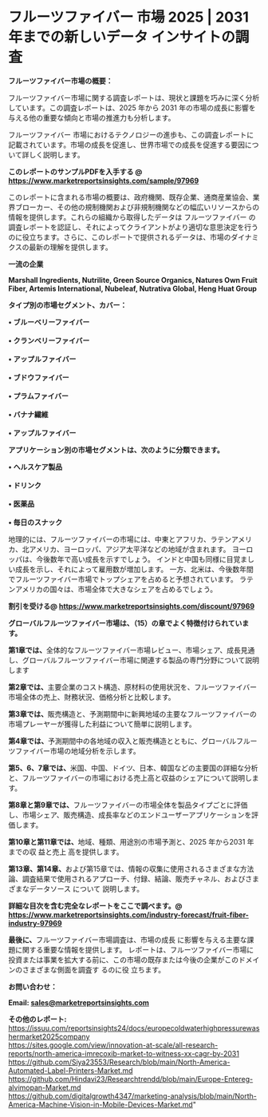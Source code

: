 # フルーツファイバー 市場 2025 | 2031 年までの新しいデータ インサイトの調査

<strong><b>フルーツファイバー市場の概要：</b></strong>

フルーツファイバー市場に関する調査レポートは、現状と課題を巧みに深く分析しています。この調査レポートは、2025 年から 2031 年の市場の成長に影響を与える他の重要な傾向と市場の推進力も分析します。

フルーツファイバー 市場におけるテクノロジーの進歩も、この調査レポートに記載されています。市場の成長を促進し、世界市場での成長を促進する要因について詳しく説明します。

<strong>このレポートのサンプルPDFを入手する @ <a href=https://www.marketreportsinsights.com/sample/97969>https://www.marketreportsinsights.com/sample/97969</a></strong>

このレポートに含まれる市場の概要は、政府機関、既存企業、通商産業協会、業界ブローカー、その他の規制機関および非規制機関などの幅広いリソースからの情報を提供します。これらの組織から取得したデータは フルーツファイバー の調査レポートを認証し、それによってクライアントがより適切な意思決定を行うのに役立ちます。さらに、このレポートで提供されるデータは、市場のダイナミクスの最新の理解を提供します。

<strong>一流の企業</strong>

<strong><b>Marshall Ingredients, Nutrilite, Green Source Organics, Natures Own Fruit Fiber, Artemis International, Nubeleaf, Nutrativa Global, Heng Huat Group</b></strong>

<strong><b>タイプ別の市場セグメント、カバー：</b></strong>

<strong>• ブルーベリーファイバー<br><br>• クランベリーファイバー<br><br>• アップルファイバー<br><br>• ブドウファイバー<br><br>• プラムファイバー<br><br>• バナナ繊維<br><br>• アップルファイバー</strong>

<strong><b>アプリケーション別の市場セグメントは、次のように分類できます。</b></strong>

<strong>• ヘルスケア製品<br><br>• ドリンク<br><br>• 医薬品<br><br>• 毎日のスナック</strong>

 地理的には、フルーツファイバーの市場には、中東とアフリカ、ラテンアメリカ、北アメリカ、ヨーロッパ、アジア太平洋などの地域が含まれます。 ヨーロッパは、今後数年で高い成長を示すでしょう。 インドと中国も同様に目覚ましい成長を示し、それによって雇用数が増加します。 一方、北米は、今後数年間でフルーツファイバー市場でトップシェアを占めると予想されています。 ラテンアメリカの国々は、市場全体で大きなシェアを占めるでしょう。

<strong>割引を受ける@ <a href=https://www.marketreportsinsights.com/discount/97969>https://www.marketreportsinsights.com/discount/97969</a></strong>

<strong><b>グローバルフルーツファイバー市場は、（15）の章でよく特徴付けられています。</b></strong>

<strong><b>第</b></strong><strong><b>1章では、</b></strong>全体的なフルーツファイバー市場レビュー、市場シェア、成長見通し、グローバルフルーツファイバー市場に関連する製品の専門分野について説明します

<strong><b>第2章では、</b></strong>主要企業のコスト構造、原材料の使用状況を、フルーツファイバー市場全体の売上、財務状況、価格分析と比較します。

<strong><b>第3章では、</b></strong>販売構造と、予測期間中に新興地域の主要なフルーツファイバーの市場プレーヤーが獲得した利益について簡単に説明します。

<strong><b>第4章では、</b></strong>予測期間中の各地域の収入と販売構造とともに、グローバルフルーツファイバー市場の地域分析を示します。

<strong><b>第5、6、7章では、</b></strong>米国、中国、ドイツ、日本、韓国などの主要国の詳細な分析と、フルーツファイバーの市場における売上高と収益のシェアについて説明します。

<strong><b>第8章と第9章では、</b></strong>フルーツファイバーの市場全体を製品タイプごとに評価し、市場シェア、販売構造、成長率などのエンドユーザーアプリケーションを評価します。

<strong><b>第10章と第11章では、</b></strong>地域、種類、用途別の市場予測と、2025 年から2031 年までの収 益と売上 高を提供します。

<strong><b>第13章、第14章、</b></strong>および第15章では、情報の収集に使用されるさまざまな方法論、調査結果で使用されるアプローチ、付録、結論、販売チャネル、およびさまざまなデータソース について 説明します。

<strong>詳細な目次を含む完全なレポートをここで調べます。@ <a href=https://www.marketreportsinsights.com/industry-forecast/fruit-fiber-industry-97969>https://www.marketreportsinsights.com/industry-forecast/fruit-fiber-industry-97969</a></strong>

<strong><b>最後に、</b></strong>フルーツファイバー市場調査は、市場の成長 に影響を</a>与える主要な課題に関する重要な情報を提供します。 レポートは、フルーツファイバー市場に投資または事業を拡大する前に、この市場の既存または今後の企業がこのドメインのさまざまな側面を調査す るのに役 立ちます。

<strong><b>お問い合わせ：</b></strong>

<strong>Email: </strong><a href=mailto:sales@marketreportsinsights.com><strong>sales@marketreportsinsights.com</strong></a>

<strong>その他のレポート:</strong>
<br>
<a href=https://issuu.com/reportsinsights24/docs/europecoldwaterhighpressurewashermarket2025company>https://issuu.com/reportsinsights24/docs/europecoldwaterhighpressurewashermarket2025company</a>
<br>
<a href=https://sites.google.com/view/innovation-at-scale/all-research-reports/north-america-imrecoxib-market-to-witness-xx-cagr-by-2031>https://sites.google.com/view/innovation-at-scale/all-research-reports/north-america-imrecoxib-market-to-witness-xx-cagr-by-2031</a>
<br>
<a href=https://github.com/Siya23553/Research/blob/main/North-America-Automated-Label-Printers-Market.md>https://github.com/Siya23553/Research/blob/main/North-America-Automated-Label-Printers-Market.md</a>
<br>
<a href=https://github.com/Hindavi23/Researchtrendd/blob/main/Europe-Entereg-alvimopan-Market.md>https://github.com/Hindavi23/Researchtrendd/blob/main/Europe-Entereg-alvimopan-Market.md</a>
<br>
<a href=https://github.com/digitalgrowth4347/marketing-analysis/blob/main/North-America-Machine-Vision-in-Mobile-Devices-Market.md>https://github.com/digitalgrowth4347/marketing-analysis/blob/main/North-America-Machine-Vision-in-Mobile-Devices-Market.md</a>"
